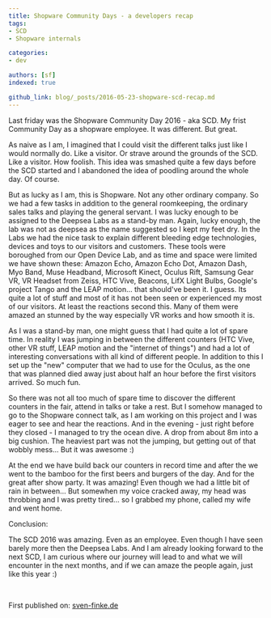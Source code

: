 ```yaml
---
title: Shopware Community Days - a developers recap
tags: 
- SCD
- Shopware internals

categories:
- dev

authors: [sf]
indexed: true

github_link: blog/_posts/2016-05-23-shopware-scd-recap.md
---
```


Last friday was the Shopware Community Day 2016 - aka SCD. My frist Community Day as a shopware employee. It was different. But great.

As naive as I am, I imagined that I could visit the different talks just like I would normally do. Like a visitor. Or strave around the grounds of the SCD. Like a visitor. How foolish. This idea was smashed quite a few days before the SCD started and I abandoned the idea of poodling around the whole day. Of course.

But as lucky as I am, this is Shopware. Not any other ordinary company. So we had a few tasks in addition to the general roomkeeping, the ordinary sales talks and playing the general servant. I was lucky enough to be assigned to the Deepsea Labs as a stand-by man. Again, lucky enough, the lab was not as deepsea as the name suggested so I kept my feet dry. In the Labs we had the nice task to explain different bleeding edge technologies, devices and toys to our visitors and customers. These tools were boroughed from our Open Device Lab, and as time and space were limited we have shown these:
Amazon Echo, Amazon Echo Dot, Amazon Dash, Myo Band, Muse Headband, Microsoft Kinect, Oculus Rift, Samsung Gear VR, VR Headset from Zeiss, HTC Vive, Beacons, LifX Light Bulbs, Google's project Tango and the LEAP motion... that should've been it. I guess. Its quite a lot of stuff and most of it has not been seen or experienced my most of our visitors. At least the reactions second this. Many of them were amazed an stunned by the way especially VR works and how smooth it is.

As I was a stand-by man, one might guess that I had quite a lot of spare time. In reality I was jumping in between the different counters (HTC Vive, other VR stuff, LEAP motion and the "internet of things") and had a lot of interesting conversations with all kind of different people. In addition to this I set up the "new" computer that we had to use for the Oculus, as the one that was planned died away just about half an hour before the first visitors arrived. So much fun. 

So there was not all too much of spare time to discover the different counters in the fair, attend in talks or take a rest. But I somehow managed to go to the Shopware connect talk, as I am working on this project and I was eager to see and hear the reactions. And in the evening - just right before they closed - I managed to try the ocean dive. A drop from about 8m into a big cushion. The heaviest part was not the jumping, but getting out of that wobbly mess... But it was awesome :)

At the end we have build back our counters in record time and after the we went to the bamboo for the first beers and burgers of the day. And for the great after show party. It was amazing! Even though we had a little bit of rain in between... But somewhen my voice cracked away, my head was throbbing and I was pretty tired... so I grabbed my phone, called my wife and went home.

Conclusion:

The SCD 2016 was amazing. Even as an employee. Even though I have seen barely more then the Deepsea Labs. And I am already looking forward to the next SCD, I am curious where our journey will lead to and what we will encounter in the next months, and if we can amaze the people again, just like this year :)

<br>

First published on: <a href="http://sven-finke.de/2016/05/community-day-2016/">sven-finke.de</a>
